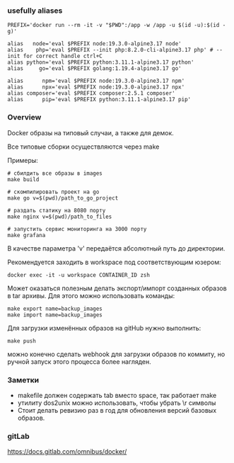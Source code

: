 ### usefully aliases

    PREFIX='docker run --rm -it -v "$PWD":/app -w /app -u $(id -u):$(id -g)'

    alias   node='eval $PREFIX node:19.3.0-alpine3.17 node'
    alias    php='eval $PREFIX --init php:8.2.0-cli-alpine3.17 php' # --init for correct handle ctrl+C
    alias python='eval $PREFIX python:3.11.1-alpine3.17 python'
    alias     go='eval $PREFIX golang:1.19.4-alpine3.17 go'

    alias      npm='eval $PREFIX node:19.3.0-alpine3.17 npm'
    alias      npx='eval $PREFIX node:19.3.0-alpine3.17 npx'
    alias composer='eval $PREFIX composer:2.5.1 composer'
    alias      pip='eval $PREFIX python:3.11.1-alpine3.17 pip'


### Overview

Docker образы на типовый случаи, а также для демок.

Все типовые сборки осуществляются через make

Примеры:

    # сбилдить все образы в images
    make build

    # скомпилировать проект на go
    make go v=$(pwd)/path_to_go_project

    # раздать статику на 8080 порту
    make nginx v=$(pwd)/path_to_files

    # запустить сервис мониторинга на 3000 порту
    make grafana

В качестве параметра 'v' передаётся абсолютный путь до директории.

Рекомендуется заходить в workspace под соответствующим юзером:

    docker exec -it -u workspace CONTAINER_ID zsh

Может оказаться полезным делать экспорт/импорт созданных образов в tar архивы.
Для этого можно использовать команды:

    make export name=backup_images
    make import name=backup_images

Для загрузки изменённых образов на gitHub нужно выполнить:

    make push

можно конечно сделать webhook для загрузки образов по коммиту,
но ручной запуск этого процесса более нагляден.

### Заметки

- makefile должен содержать tab вместо space, так работает make
- утилиту dos2unix можно использовать, чтобы убрать \r символы
- Стоит делать ревизию раз в год для обновления версий базовых образов.

### gitLab

https://docs.gitlab.com/omnibus/docker/
